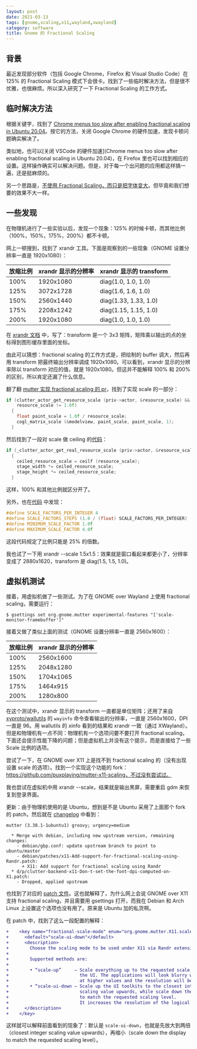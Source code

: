 ```yaml
---
layout: post
date: 2021-03-13
tags: [gnome,scaling,x11,wayland,xwayland]
category: software
title: Gnome 的 Fractional Scaling
---
```


## 背景

最近发现部分软件（包括 Google Chrome，Firefox 和 Visual Studio Code）在 125% 的 Fractional Scaling 模式下会很卡。找到了一些临时解决方法，但是很不优雅，也很麻烦。所以深入研究了一下 Fractional Scaling 的工作方式。

## 临时解决方法

根据关键字，找到了 [Chrome menus too slow after enabling fractional scaling in Ubuntu 20.04](https://askubuntu.com/questions/1274719/chrome-menus-too-slow-after-enabling-fractional-scaling-in-ubuntu-20-04)。按它的方法，关闭 Google Chrome 的硬件加速，发现卡顿问题确实解决了。

类似地，也可以[关闭 VSCode 的硬件加速](Chrome menus too slow after enabling fractional scaling in Ubuntu 20.04)，在 Firefox 里也可以找到相应的设置。这样操作确实可以解决问题。但是，对于每一个出问题的应用都这样搞一遍，还是挺麻烦的。

另一个思路是，[不使用 Fractional Scaling，而只是把字体变大](https://askubuntu.com/questions/1230208/fractional-scaling-does-not-work-properly-ubuntu-20-04/1272794#1272794)。但毕竟和我们想要的效果不大一样。

## 一些发现

在物理机进行了一些实验以后，发现一个现象：125% 的时候卡顿，而其他比例（100%，150%，175%，200%）都不卡顿。

网上一顿搜到，找到了 xrandr 工具。下面是观察到的一些现象（GNOME 设置分辨率一直是 1920x1080）：

| 放缩比例 | xrandr 显示的分辨率 | xrandr 显示的 transform |
| -------- | ------------------- | ----------------------- |
| 100%     | 1920x1080           | diag(1.0, 1.0, 1.0)     |
| 125%     | 3072x1728           | diag(1.6, 1.6, 1.0)     |
| 150%     | 2560x1440           | diag(1.33, 1.33, 1.0)   |
| 175%     | 2208x1242           | diag(1.15, 1.15, 1.0)   |
| 200%     | 1920x1080           | diag(1.0, 1.0, 1.0)     |

在 [xrandr 文档](https://www.x.org/releases/X11R7.5/doc/man/man1/xrandr.1.html) 中，写了：transform 是一个 3x3 矩阵，矩阵乘以输出的点的坐标得到图形缓存里面的坐标。

由此可以猜想：fractional scaling 的工作方式是，把绘制的 buffer 调大，然后再用 transform 把最终输出分辨率调成 1920x1080。可以看到，xrandr 显示的分辨率除以 transform 对应的值，就是 1920x1080。但这并不能解释 100% 和 200% 的区别，所以肯定还漏了什么信息。

翻了翻 [mutter 实现 fractional scaling 的 pr](https://gitlab.gnome.org/GNOME/mutter/-/merge_requests/3/diffs#989734a4aea877b0c1d80fa73cbe2ee59de79fba_376_422)，找到了实现 scale 的一部分：

```cpp
if (clutter_actor_get_resource_scale (priv->actor, &resource_scale) &&
    resource_scale != 1.0f)
  {
    float paint_scale = 1.0f / resource_scale;
    cogl_matrix_scale (&modelview, paint_scale, paint_scale, 1);
  }
```

然后找到了一段对 scale 做 ceiling 的[代码](https://gitlab.gnome.org/GNOME/mutter/-/merge_requests/3/diffs#989734a4aea877b0c1d80fa73cbe2ee59de79fba_238_265)：

```cpp
if (_clutter_actor_get_real_resource_scale (priv->actor, &resource_scale))
  {
    ceiled_resource_scale = ceilf (resource_scale);
    stage_width *= ceiled_resource_scale;
    stage_height *= ceiled_resource_scale;
  }
```

这样，100% 和其他比例就区分开了。

另外，也在[代码](https://gitlab.gnome.org/GNOME/mutter/-/merge_requests/3/diffs#d66a28cda989fbb17c8a7302b3f6360640c3c152_33_33) 中发现：

```cpp
#define SCALE_FACTORS_PER_INTEGER 4
#define SCALE_FACTORS_STEPS (1.0 / (float) SCALE_FACTORS_PER_INTEGER)
#define MINIMUM_SCALE_FACTOR 1.0f
#define MAXIMUM_SCALE_FACTOR 4.0f
```

这段代码规定了比例只能是 25% 的倍数。

我也试了一下用 xrandr --scale 1.5x1.5：效果就是窗口看起来都更小了，分辨率变成了 2880x1620，transform 是 diag(1.5, 1.5, 1.0)。

## 虚拟机测试

接着，用虚拟机做了一些测试。为了在 GNOME over Wayland 上使用 fractional scaling，需要运行：

```shell
$ gsettings set org.gnome.mutter experimental-features "['scale-monitor-framebuffer']"
```

接着又做了类似上面的测试（GNOME 设置分辨率一直是 2560x1600）：

| 放缩比例 | xrandr 显示的分辨率 |
| -------- | ------------------- |
| 100%     | 2560x1600           |
| 125%     | 2048x1280           |
| 150%     | 1704x1065           |
| 175%     | 1464x915            |
| 200%     | 1280x800            |

在这个测试中，xrandr 显示的 transform 一直都是单位矩阵；还用了来自 [xyproto/wallutils](https://github.com/xyproto/wallutils) 的 `wayinfo` 命令查看输出的分辨率，一直是 2560x1600，DPI 一直是 96。用 wallutils 的 xinfo 看到的结果和 xrandr 一致（通过 XWayland）。但是和物理机有一点不同：物理机有一个选项问要不要打开 fractional scaling，下面还会提示性能下降的问题；但是虚拟机上并没有这个提示，而是直接给了一些 Scale 比例的选项。

尝试了一下，在 GNOME over X11 上是找不到 fractional scaling 的（没有出现设置 scale 的选项）。找到一个实现这个功能的 fork：https://github.com/puxplaying/mutter-x11-scaling，不过没有尝试过。

我也尝试在虚拟机中用 xrandr --scale，结果就是输出黑屏，需要重启 gdm 来恢复到登录界面。

更新：由于物理机使用的是 Ubuntu，想到是不是 Ubuntu 采用了上面那个 fork 的 patch，然后就在 [changelog](https://changelogs.ubuntu.com/changelogs/pool/main/m/mutter/mutter_3.38.1-1ubuntu1/changelog) 中看到：

```
mutter (3.38.1-1ubuntu1) groovy; urgency=medium

  * Merge with debian, including new upstream version, remaining changes:
    - debian/gbp.conf: update upstream branch to point to ubuntu/master
    - debian/patches/x11-Add-support-for-fractional-scaling-using-Randr.patch:
      + X11: Add support for fractional scaling using Randr
  * d/p/clutter-backend-x11-Don-t-set-the-font-dpi-computed-on-X1.patch:
    - Dropped, applied upstream
```

也找到了对应的 [patch 文件](https://git.launchpad.net/ubuntu/+source/mutter/tree/debian/patches/x11-Add-support-for-fractional-scaling-using-Randr.patch?h=applied/ubuntu/groovy)。这也就解释了，为什么网上会说 GNOME over X11 支持 fractional scaling，并且需要用 gsettings 打开，而我在 Debian 和 Arch Linux 上设置这个选项也没有用了。原来是 Ubuntu 加的私货啊。

在 patch 中，找到了这么一段配置的解释：

```patch
+    <key name="fractional-scale-mode" enum="org.gnome.mutter.X11.scale-mode">
+      <default>"scale-ui-down"</default>
+      <description>
+        Choose the scaling mode to be used under X11 via Randr extension.
+
+        Supported methods are:
+
+        • “scale-up”     — Scale everything up to the requested scale, shrinking
+                           the UI. The applications will look blurry when scaling
+                           at higher values and the resolution will be lowered.
+        • “scale-ui-down — Scale up the UI toolkits to the closest integer
+                           scaling value upwards, while scale down the display
+                           to match the requested scaling level.
+                           It increases the resolution of the logical display.
+      </description>
+    </key>
```

这样就可以解释前面看到的现象了：默认是 `scale-ui-down`，也就是先放大到两倍（closest integer scaling value upwards），再缩小（scale down the display to match the requested scaling level）。